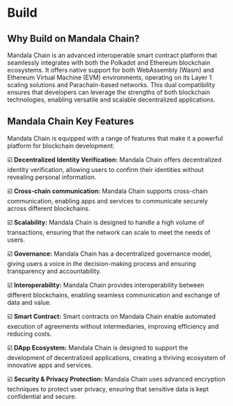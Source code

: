 # Build

## Why Build on Mandala Chain?

Mandala Chain is an advanced interoperable smart contract platform that seamlessly integrates with both the Polkadot and Ethereum blockchain ecosystems. It offers native support for both WebAssembly (Wasm) and Ethereum Virtual Machine (EVM) environments, operating on its Layer 1 scaling solutions and Parachain-based networks. This dual compatibility ensures that developers can leverage the strengths of both blockchain technologies, enabling versatile and scalable decentralized applications.

## Mandala Chain Key Features

Mandala Chain is equipped with a range of features that make it a powerful platform for blockchain development:

☑️ **Decentralized Identity Verification:** Mandala Chain offers decentralized identity verification, allowing users to confirm their identities without revealing personal information.

☑️ **Cross-chain communication:** Mandala Chain supports cross-chain communication, enabling apps and services to communicate securely across different blockchains.

☑️ **Scalability:** Mandala Chain is designed to handle a high volume of transactions, ensuring that the network can scale to meet the needs of users.

☑️ **Governance:** Mandala Chain has a decentralized governance model, giving users a voice in the decision-making process and ensuring transparency and accountability.

☑️ **Interoperability:** Mandala Chain provides interoperability between different blockchains, enabling seamless communication and exchange of data and value.

☑️ **Smart Contract:** Smart contracts on Mandala Chain enable automated execution of agreements without intermediaries, improving efficiency and reducing costs.

☑️ **DApp Ecosystem:** Mandala Chain is designed to support the development of decentralized applications, creating a thriving ecosystem of innovative apps and services.

☑️ **Security & Privacy Protection:** Mandala Chain uses advanced encryption techniques to protect user privacy, ensuring that sensitive data is kept confidential and secure.
